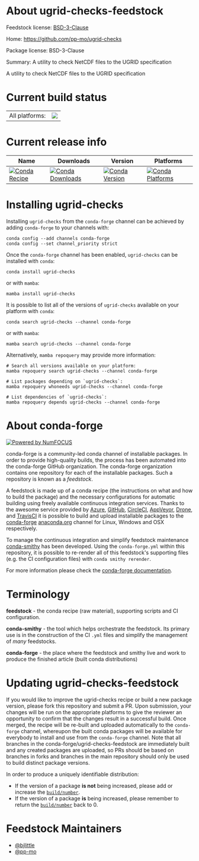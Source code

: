 About ugrid-checks-feedstock
============================

Feedstock license: [BSD-3-Clause](https://github.com/conda-forge/ugrid-checks-feedstock/blob/main/LICENSE.txt)

Home: https://github.com/pp-mo/ugrid-checks

Package license: BSD-3-Clause

Summary: A utility to check NetCDF files to the UGRID specification

A utility to check NetCDF files to the UGRID specification

Current build status
====================


<table><tr><td>All platforms:</td>
    <td>
      <a href="https://dev.azure.com/conda-forge/feedstock-builds/_build/latest?definitionId=15508&branchName=main">
        <img src="https://dev.azure.com/conda-forge/feedstock-builds/_apis/build/status/ugrid-checks-feedstock?branchName=main">
      </a>
    </td>
  </tr>
</table>

Current release info
====================

| Name | Downloads | Version | Platforms |
| --- | --- | --- | --- |
| [![Conda Recipe](https://img.shields.io/badge/recipe-ugrid--checks-green.svg)](https://anaconda.org/conda-forge/ugrid-checks) | [![Conda Downloads](https://img.shields.io/conda/dn/conda-forge/ugrid-checks.svg)](https://anaconda.org/conda-forge/ugrid-checks) | [![Conda Version](https://img.shields.io/conda/vn/conda-forge/ugrid-checks.svg)](https://anaconda.org/conda-forge/ugrid-checks) | [![Conda Platforms](https://img.shields.io/conda/pn/conda-forge/ugrid-checks.svg)](https://anaconda.org/conda-forge/ugrid-checks) |

Installing ugrid-checks
=======================

Installing `ugrid-checks` from the `conda-forge` channel can be achieved by adding `conda-forge` to your channels with:

```
conda config --add channels conda-forge
conda config --set channel_priority strict
```

Once the `conda-forge` channel has been enabled, `ugrid-checks` can be installed with `conda`:

```
conda install ugrid-checks
```

or with `mamba`:

```
mamba install ugrid-checks
```

It is possible to list all of the versions of `ugrid-checks` available on your platform with `conda`:

```
conda search ugrid-checks --channel conda-forge
```

or with `mamba`:

```
mamba search ugrid-checks --channel conda-forge
```

Alternatively, `mamba repoquery` may provide more information:

```
# Search all versions available on your platform:
mamba repoquery search ugrid-checks --channel conda-forge

# List packages depending on `ugrid-checks`:
mamba repoquery whoneeds ugrid-checks --channel conda-forge

# List dependencies of `ugrid-checks`:
mamba repoquery depends ugrid-checks --channel conda-forge
```


About conda-forge
=================

[![Powered by
NumFOCUS](https://img.shields.io/badge/powered%20by-NumFOCUS-orange.svg?style=flat&colorA=E1523D&colorB=007D8A)](https://numfocus.org)

conda-forge is a community-led conda channel of installable packages.
In order to provide high-quality builds, the process has been automated into the
conda-forge GitHub organization. The conda-forge organization contains one repository
for each of the installable packages. Such a repository is known as a *feedstock*.

A feedstock is made up of a conda recipe (the instructions on what and how to build
the package) and the necessary configurations for automatic building using freely
available continuous integration services. Thanks to the awesome service provided by
[Azure](https://azure.microsoft.com/en-us/services/devops/), [GitHub](https://github.com/),
[CircleCI](https://circleci.com/), [AppVeyor](https://www.appveyor.com/),
[Drone](https://cloud.drone.io/welcome), and [TravisCI](https://travis-ci.com/)
it is possible to build and upload installable packages to the
[conda-forge](https://anaconda.org/conda-forge) [anaconda.org](https://anaconda.org/)
channel for Linux, Windows and OSX respectively.

To manage the continuous integration and simplify feedstock maintenance
[conda-smithy](https://github.com/conda-forge/conda-smithy) has been developed.
Using the ``conda-forge.yml`` within this repository, it is possible to re-render all of
this feedstock's supporting files (e.g. the CI configuration files) with ``conda smithy rerender``.

For more information please check the [conda-forge documentation](https://conda-forge.org/docs/).

Terminology
===========

**feedstock** - the conda recipe (raw material), supporting scripts and CI configuration.

**conda-smithy** - the tool which helps orchestrate the feedstock.
                   Its primary use is in the construction of the CI ``.yml`` files
                   and simplify the management of *many* feedstocks.

**conda-forge** - the place where the feedstock and smithy live and work to
                  produce the finished article (built conda distributions)


Updating ugrid-checks-feedstock
===============================

If you would like to improve the ugrid-checks recipe or build a new
package version, please fork this repository and submit a PR. Upon submission,
your changes will be run on the appropriate platforms to give the reviewer an
opportunity to confirm that the changes result in a successful build. Once
merged, the recipe will be re-built and uploaded automatically to the
`conda-forge` channel, whereupon the built conda packages will be available for
everybody to install and use from the `conda-forge` channel.
Note that all branches in the conda-forge/ugrid-checks-feedstock are
immediately built and any created packages are uploaded, so PRs should be based
on branches in forks and branches in the main repository should only be used to
build distinct package versions.

In order to produce a uniquely identifiable distribution:
 * If the version of a package **is not** being increased, please add or increase
   the [``build/number``](https://docs.conda.io/projects/conda-build/en/latest/resources/define-metadata.html#build-number-and-string).
 * If the version of a package **is** being increased, please remember to return
   the [``build/number``](https://docs.conda.io/projects/conda-build/en/latest/resources/define-metadata.html#build-number-and-string)
   back to 0.

Feedstock Maintainers
=====================

* [@bjlittle](https://github.com/bjlittle/)
* [@pp-mo](https://github.com/pp-mo/)

